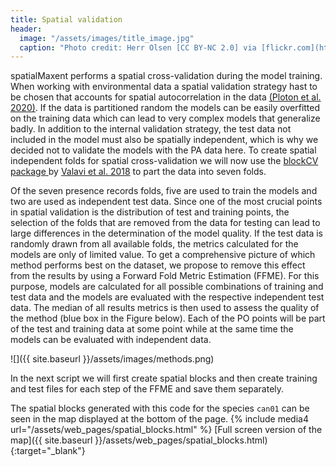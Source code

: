 ```yaml
---
title: Spatial validation
header:
  image: "/assets/images/title_image.jpg"
  caption: "Photo credit: Herr Olsen [CC BY-NC 2.0] via [flickr.com](https://www.flickr.com/photos/herrolsen/26966727587/)"
---
```



spatialMaxent performs a spatial cross-validation during the model training. When working with environmental data a spatial validation strategy hast to be chosen that accounts for spatial autocorrelation in the data [(Ploton et al. 2020)]( https://www.nature.com/articles/s41467-020-18321-y). If the data is partitioned random the models can be easily overfitted on the training data which can lead to very complex models that generalize badly. In addition to the internal validation strategy, the test data not included in the model must also be spatially independent, which is why we decided not to validate the models with the PA data here.
To create spatial independent folds for spatial cross-validation we will now use the [blockCV package ]( https://cran.r-project.org/web/packages/blockCV/index.html) by [Valavi et al. 2018]( https://doi.org/10.1111/2041-210X.13107) to part the data into seven folds. 

Of the seven presence records folds, five are used to train the models and two are used as independent test data. Since one of the most crucial points in spatial validation is the distribution of test and training points, the selection of the folds that are removed from the data for testing can lead to large differences in the determination of the model quality. If the test data is randomly drawn from all available folds, the metrics calculated for the models are only of limited value. To get a comprehensive picture of which method performs best on the dataset, we propose to remove this effect from the results by using a Forward Fold Metric Estimation (FFME). For this purpose, models are calculated for all possible combinations of training and test data and the models are evaluated with the respective independent test data. The median of all results metrics is then used to assess the quality of the method (blue box in the Figure below). Each of the PO points will be part of the test and training data at some point while at the same time the models can be evaluated with independent data.

![]({{ site.baseurl }}/assets/images/methods.png)

In the next script we will first create spatial blocks and then create training and test files for each step of the FFME and save them separately.
<script src="https://gist.github.com/Baldl/2e6898ca011c8290894986b507f335d5.js"></script>

The spatial blocks generated with this code for the species `can01` can be seen in the map displayed at the bottom of the page.
{% include media4 url="/assets/web_pages/spatial_blocks.html" %} [Full screen version of the map]({{ site.baseurl }}/assets/web_pages/spatial_blocks.html){:target="_blank"}
